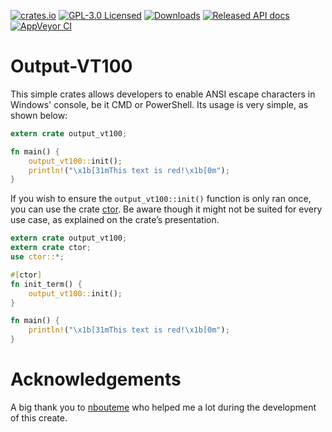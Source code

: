 [![crates.io](https://img.shields.io/crates/v/output_vt100.svg?style=flat)](https://crates.io/crates/output_vt100)
[![GPL-3.0 Licensed](https://img.shields.io/crates/l/output_vt100.svg?style=flat)](https://crates.io/crates/output_vt100)
[![Downloads](https://img.shields.io/crates/d/output_vt100.svg?style=flat)](https://crates.io/crates/output_vt100)
[![Released API docs](https://docs.rs/output_vt100/badge.svg)](https://docs.rs/output_vt100)
[![AppVeyor CI](https://img.shields.io/appveyor/ci/Phundrak/output-vt100-rs.svg?style=flat)](https://ci.appveyor.com/project/Phundrak/output-vt100-rs)

# Output-VT100

This simple crates allows developers to enable ANSI escape characters in Windows' console, be it CMD or PowerShell. Its usage is very simple, as shown below:

```rust
extern crate output_vt100;

fn main() {
    output_vt100::init();
    println!("\x1b[31mThis text is red!\x1b[0m");
}
```

If you wish to ensure the `output_vt100::init()` function is only ran once, you can use the crate [ctor](https://crates.io/crates/ctor). Be aware though it might not be suited for every use case, as explained on the crate’s presentation.

```rust
extern crate output_vt100;
extern crate ctor;
use ctor::*;

#[ctor]
fn init_term() {
    output_vt100::init();
}

fn main() {
    println!("\x1b[31mThis text is red!\x1b[0m");
}
```

# Acknowledgements

A big thank you to [nbouteme](https://github.com/nbouteme) who helped me a lot during the development of this create.
